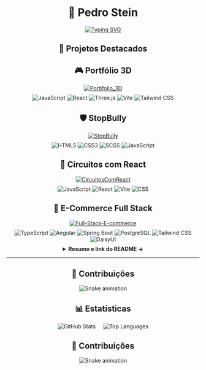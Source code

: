 <div align="center">

# 🚀 Pedro Stein  
[![Typing SVG](https://readme-typing-svg.demolab.com?font=Fira+Code&size=30&duration=4000&pause=1000&color=22D3E6&width=435&lines=Full+Stack+Developer;Open+Source+Contributor;Tech+Enthusiast)](https://git.io/typing-svg)

## 🌟 Projetos Destacados

<div class="repo-card">
  <h2>🎮 Portfólio 3D</h2>
  <a href="https://github.com/Pedro6Stein/Portifolio_3D">
    <img src="https://github-readme-stats.vercel.app/api/pin/?username=Pedro6Stein&repo=Portifolio_3D&theme=radical" alt="Portifolio_3D" />
  </a>
  <div style="margin-top: 8px;">
    <img src="https://img.shields.io/badge/JavaScript-ES6+-F7DF1E?logo=javascript&logoColor=black" alt="JavaScript" />
    <img src="https://img.shields.io/badge/React-18-61DAFB?logo=react&logoColor=black" alt="React" />
    <img src="https://img.shields.io/badge/Three.js-000000?logo=three.js&logoColor=white" alt="Three.js" />
    <img src="https://img.shields.io/badge/Vite-FFCB2B?logo=vite&logoColor=black" alt="Vite" />
    <img src="https://img.shields.io/badge/TailwindCSS-38B2AC?logo=tailwind-css&logoColor=white" alt="Tailwind CSS" />
  </div>
</div>

<div class="repo-card">
  <h2>🛡 StopBully</h2>
  <a href="https://github.com/Pedro6Stein/StopBully">
    <img src="https://github-readme-stats.vercel.app/api/pin/?username=Pedro6Stein&repo=StopBully&theme=radical" alt="StopBully" />
  </a>
  <div style="margin-top: 8px;">
    <img src="https://img.shields.io/badge/HTML5-E34F26?logo=html5&logoColor=white" alt="HTML5" />
    <img src="https://img.shields.io/badge/CSS3-1572B6?logo=css3&logoColor=white" alt="CSS3" />
    <img src="https://img.shields.io/badge/SCSS-CC6699?logo=sass&logoColor=white" alt="SCSS" />
    <img src="https://img.shields.io/badge/JavaScript-ES6+-F7DF1E?logo=javascript&logoColor=black" alt="JavaScript" />
  </div>
</div>

<div class="repo-card">
  <h2>🔌 Circuitos com React</h2>
  <a href="https://github.com/Pedro6Stein/CircuitosComReact">
    <img src="https://github-readme-stats.vercel.app/api/pin/?username=Pedro6Stein&repo=CircuitosComReact&theme=radical" alt="CircuitosComReact" />
  </a>
  <div style="margin-top: 8px;">
    <img src="https://img.shields.io/badge/JavaScript-ES6+-F7DF1E?logo=javascript&logoColor=black" alt="JavaScript" />
    <img src="https://img.shields.io/badge/React-18-61DAFB?logo=react&logoColor=black" alt="React" />
    <img src="https://img.shields.io/badge/Vite-FFCB2B?logo=vite&logoColor=black" alt="Vite" />
    <img src="https://img.shields.io/badge/CSS-1572B6?logo=css3&logoColor=white" alt="CSS" />
  </div>
</div>

<div class="repo-card">
  <h2>🛒 E-Commerce Full Stack</h2>
  <a href="https://github.com/Pedro6Stein/Full-Stack-E-commerce">
    <img
      src="https://github-readme-stats.vercel.app/api/pin/?username=Pedro6Stein&repo=Full-Stack-E-commerce&theme=radical"
      alt="Full-Stack-E-commerce"
    />
  </a>
  <div style="margin-top: 8px;">
    <img
      src="https://img.shields.io/badge/TypeScript-3178C6?logo=typescript&logoColor=white"
      alt="TypeScript"
    />
    <img
      src="https://img.shields.io/badge/Angular-DB001B?logo=angular&logoColor=white"
      alt="Angular"
    />
    <img
      src="https://img.shields.io/badge/Spring_Boot-6DB33F?logo=spring&logoColor=white"
      alt="Spring Boot"
    />
    <img
      src="https://img.shields.io/badge/PostgreSQL-316192?logo=postgresql&logoColor=white"
      alt="PostgreSQL"
    />
    <img
      src="https://img.shields.io/badge/TailwindCSS-38B2AC?logo=tailwind-css&logoColor=white"
      alt="Tailwind CSS"
    />
    <img
      src="https://img.shields.io/badge/DaisyUI-F59E0B?logo=daisyui&logoColor=white"
      alt="DaisyUI"
    />
  </div>

  <!-- ✨ Agora adicionamos um resumo e link pro README real -->
  <details style="margin-top:8px;">
    <summary><strong>Resumo e link do README → </strong></summary>
    
**Status:** Em desenvolvimento  
**Descrição breve:**  
Repositório com backend em Spring Boot 3, frontend em Angular 18, estilização com Tailwind CSS + DaisyUI, banco PostgreSQL e autenticação Kinde.  
> Consulte o README completo para rodar localmente, ver arquitetura, endpoints e roadmap de features.

[📖 Ver README completo](https://github.com/Pedro6Stein/Full-Stack-E-commerce/blob/main/README.md)
  </details>
</div>

---

## 🐍 Contribuições

<!-- Agora apontando para o RAW do SVG, não o blob -->
![Snake animation](https://raw.githubusercontent.com/Pedro6Stein/Pedro6Stein/main/output/github-contribution-grid-snake.svg)


## 📊 Estatísticas

<div style="display: flex; justify-content: center; gap: 20px; flex-wrap: wrap;">
  <img src="https://github-readme-stats.vercel.app/api?username=Pedro6Stein&show_icons=true&theme=radical" alt="GitHub Stats" />
  <img src="https://github-readme-stats.vercel.app/api/top-langs/?username=Pedro6Stein&layout=compact&theme=radical" alt="Top Languages" />
</div>

## 🐍 Contribuições

![Snake animation](https://github.com/Pedro6Stein/Pedro6Stein/blob/output/github-contribution-grid-snake.svg)

</div>
